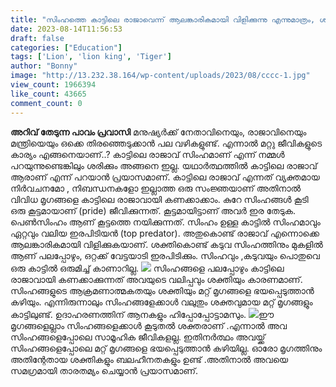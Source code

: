 ```yaml
---
title: "സിംഹത്തെ കാട്ടിലെ രാജാവെന്ന് ആലങ്കാരികമായി വിളിക്കുന്നു എന്നുമാത്രം, ശരിക്കും കാട്ടിലെ രാജാവ് ആരാണ് ?"
date: 2023-08-14T11:56:53
draft: false
categories: ["Education"]
tags: ['Lion', 'lion king', 'Tiger']
author: "Bonny"
image: "http://13.232.38.164/wp-content/uploads/2023/08/cccc-1.jpg"
view_count: 1966394
like_count: 43665
comment_count: 0
---
```


**അറിവ് തേടുന്ന പാവം പ്രവാസി** മനുഷ്യർക്ക് നേതാവിനെയും, രാജാവിനെയും മന്ത്രിയെയും ഒക്കെ തിരഞ്ഞെടുക്കാൻ പല വഴികളുണ്ട്. എന്നാൽ മറ്റു ജീവികളുടെ കാര്യം എങ്ങനെയാണ്..? കാട്ടിലെ രാജാവ് സിംഹമാണ് എന്ന് നമ്മൾ പറയുന്നുണ്ടെങ്കിലും ശരിക്കും അങ്ങനെ ഇല്ല. യഥാർത്ഥത്തിൽ കാട്ടിലെ രാജാവ് ആരാണ് എന്ന് പറയാൻ പ്രയാസമാണ്. കാട്ടിലെ രാജാവ് എന്നത് വ്യക്തമായ നിർവചനമോ , നിബന്ധനകളോ ഇല്ലാത്ത ഒരു സംജ്ഞയാണ് അതിനാൽ വിവിധ മൃഗങ്ങളെ കാട്ടിലെ രാജാവായി കണക്കാക്കാം. കുറേ സിംഹങ്ങൾ കൂടി ഒരു കൂട്ടമായാണ് (pride) ജീവിക്കുന്നത്. [](http://13.232.38.164/wp-content/uploads/2023/08/cccc-1.jpg) കൂട്ടമായിട്ടാണ് അവർ ഇര തേടുക. പെൺസിംഹം ആണ് കൂട്ടത്തെ നയിക്കുന്നത്. സിംഹം ഉള്ള കാട്ടിൽ സിംഹമാവും ഏറ്റവും വലിയ ഇരപിടിയൻ (top predator). അതുകൊണ്ട് രാജാവ് എന്നൊക്കെ ആലങ്കാരികമായി വിളിക്കുകയാണ്. ശക്തികൊണ്ട് കടുവ സിംഹത്തിനും മുകളിൽ ആണ് പലപ്പോഴും, ഒറ്റക്ക് വേട്ടയാടി ഇരപിടിക്കും. സിംഹവും ,കടുവയും പൊതുവെ ഒരു കാട്ടിൽ ഒരുമിച്ച് കാണാറില്ല. [![](http://13.232.38.164/wp-content/uploads/2023/08/qdd.jpg)](http://13.232.38.164/wp-content/uploads/2023/08/qdd.jpg) സിംഹങ്ങളെ പലപ്പോഴും കാട്ടിലെ രാജാവായി കണക്കാക്കുന്നത് അവയുടെ വലിപ്പവും ശക്തിയും കാരണമാണ്. സിംഹങ്ങളുടെ ആക്രമണാത്മകതയും ശക്തിയും മറ്റ് മൃഗങ്ങളെ ഭയപ്പെടുത്താൻ കഴിയും. എന്നിരുന്നാലും സിംഹങ്ങളേക്കാൾ വലുതും ശക്തവുമായ മറ്റ് മൃഗങ്ങളും കാട്ടിലുണ്ട്. ഉദാഹരണത്തിന് ആനകളും ഹിപ്പോപ്പോട്ടാമസും. [![](http://13.232.38.164/wp-content/uploads/2023/08/dqqqqqqqq.jpg)](http://13.232.38.164/wp-content/uploads/2023/08/dqqqqqqqq.jpg)ഈ മൃഗങ്ങളെല്ലാം സിംഹങ്ങളെക്കാൾ കൂടുതൽ ശക്തരാണ് .എന്നാൽ അവ സിംഹങ്ങളെപ്പോലെ സാമൂഹിക ജീവികളല്ല. ഇതിനർത്ഥം അവയ്ക്ക് സിംഹങ്ങളെപ്പോലെ മറ്റ് മൃഗങ്ങളെ ഭയപ്പെടുത്താൻ കഴിയില്ല. ഓരോ മൃഗത്തിനും അതിന്റേതായ ശക്തികളും ബലഹീനതകളും ഉണ്ട് .അതിനാൽ അവയെ സമഗ്രമായി താരതമ്യം ചെയ്യാൻ പ്രയാസമാണ്.
